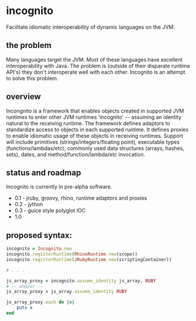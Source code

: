 incognito
=========

Facilitate idiomatic interoperability of dynamic languages on the JVM.

## the problem
Many languages target the JVM.  Most of these languages have excellent interoperability with Java.  The problem is
(outside of their disparate runtime API's) they don't interoperate well with each other.  Incognito is an attempt to
solve this problem.

## overview
Incongnito is a framework that enables objects created in supported JVM runtimes to enter other JVM runtimes 'incognito'
-- assuming an identity natural to the receiving runtime.  The framework defines adaptors to standardize access to objects in each
supported runtime.  It defines proxies to enable idiomatic usage of these objects in receiving runtimes. Support will
include primitives (strings/integers/floating point), executable types (functions/lambdas/etc), commonly used data structures
(arrays, hashes, sets), dates, and method/function/lambda/etc invocation.

## status and roadmap
Incognito is currently in pre-alpha software.
* 0.1 - jruby, groovy, rhino, runtime adaptors and proxies
* 0.2 - jython
* 0.3 - guice style polyglot IOC
* 1.0

## proposed syntax:
```ruby
incognito = Incognito.new
incognito.registerRuntime(RhinoRuntime.new(scope))
incognito.registerRuntime(JRubyRuntime.new(scriptingContainer))

# . . .

js_array_proxy = incognito.assume_identity js_array, RUBY
# -- and/or --
js_array_proxy = js_array.assume_identity RUBY

js_array_proxy.each do |x|
    puts x
end
```
